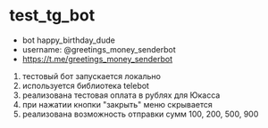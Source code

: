 # test_tg_bot

- bot happy_birthday_dude
- username: @greetings_money_senderbot
- https://t.me/greetings_money_senderbot

1. тестовый бот запускается локально
2. используется библиотека telebot
3. реализована тестовая оплата в рублях для Юкасса
4. при нажатии кнопки "закрыть" меню скрывается
5. реализована возможность отправки сумм 100, 200, 500, 900
